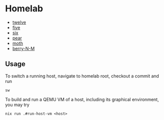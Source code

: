# Homelab

- [twelve](hosts/twelve)
- [five](hosts/five)
- [six](hosts/six)
- [pear](hosts/pear)
- [moth](hosts/moth)
- [berry-N-M](hosts/berry)

## Usage

To switch a running host,
navigate to homelab root,
checkout a commit and run

```
sw
```

To build and run a QEMU VM of a host,
including its graphical environment,
you may try

```
nix run .#run-host-vm <host>
```

